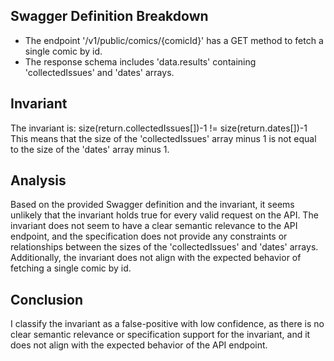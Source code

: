 ## Swagger Definition Breakdown
- The endpoint '/v1/public/comics/{comicId}' has a GET method to fetch a single comic by id.
- The response schema includes 'data.results' containing 'collectedIssues' and 'dates' arrays.

## Invariant
The invariant is: size(return.collectedIssues[])-1 != size(return.dates[])-1
This means that the size of the 'collectedIssues' array minus 1 is not equal to the size of the 'dates' array minus 1.

## Analysis
Based on the provided Swagger definition and the invariant, it seems unlikely that the invariant holds true for every valid request on the API. The invariant does not seem to have a clear semantic relevance to the API endpoint, and the specification does not provide any constraints or relationships between the sizes of the 'collectedIssues' and 'dates' arrays. Additionally, the invariant does not align with the expected behavior of fetching a single comic by id.

## Conclusion
I classify the invariant as a false-positive with low confidence, as there is no clear semantic relevance or specification support for the invariant, and it does not align with the expected behavior of the API endpoint.
